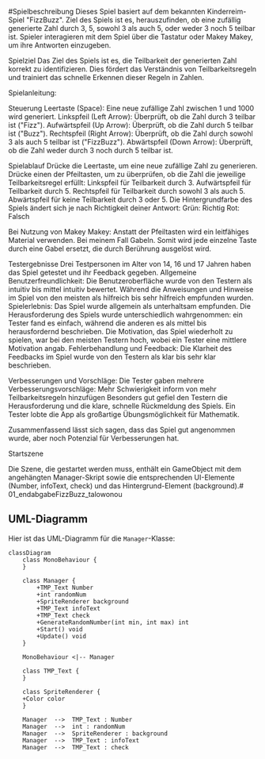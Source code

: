 #Spielbeschreibung
Dieses Spiel basiert auf dem bekannten Kinderreim-Spiel "FizzBuzz". Ziel des Spiels ist es, herauszufinden, ob eine zufällig generierte Zahl durch 3, 5, sowohl 3 als auch 5, oder weder 3 noch 5 teilbar ist. Spieler interagieren mit dem Spiel über die Tastatur oder Makey Makey, um ihre Antworten einzugeben.

Spielziel
Das Ziel des Spiels ist es, die Teilbarkeit der generierten Zahl korrekt zu identifizieren. Dies fördert das Verständnis von Teilbarkeitsregeln und trainiert das schnelle Erkennen dieser Regeln in Zahlen.

Spielanleitung:

Steuerung
Leertaste (Space): Eine neue zufällige Zahl zwischen 1 und 1000 wird generiert.
Linkspfeil (Left Arrow): Überprüft, ob die Zahl durch 3 teilbar ist ("Fizz").
Aufwärtspfeil (Up Arrow): Überprüft, ob die Zahl durch 5 teilbar ist ("Buzz").
Rechtspfeil (Right Arrow): Überprüft, ob die Zahl durch sowohl 3 als auch 5 teilbar ist ("FizzBuzz").
Abwärtspfeil (Down Arrow): Überprüft, ob die Zahl weder durch 3 noch durch 5 teilbar ist.

Spielablauf
Drücke die Leertaste, um eine neue zufällige Zahl zu generieren.
Drücke einen der Pfeiltasten, um zu überprüfen, ob die Zahl die jeweilige Teilbarkeitsregel erfüllt:
Linkspfeil für Teilbarkeit durch 3.
Aufwärtspfeil für Teilbarkeit durch 5.
Rechtspfeil für Teilbarkeit durch sowohl 3 als auch 5.
Abwärtspfeil für keine Teilbarkeit durch 3 oder 5.
Die Hintergrundfarbe des Spiels ändert sich je nach Richtigkeit deiner Antwort:
Grün: Richtig
Rot: Falsch

Bei Nutzung von Makey Makey:
Anstatt der Pfeiltasten wird ein leitfähiges Material verwenden. Bei meinem Fall Gabeln.
Somit wird jede einzelne Taste durch eine Gabel ersetzt, die durch Berührung ausgelöst wird.

Testergebnisse
Drei Testpersonen im Alter von 14, 16 und 17 Jahren haben das Spiel getestet und ihr Feedback gegeben.
Allgemeine Benutzerfreundlichkeit:
Die Benutzeroberfläche wurde von den Testern als intuitiv bis mittel intuitiv bewertet. Während die Anweisungen und Hinweise im Spiel von den meisten als hilfreich bis sehr hilfreich empfunden wurden.
Spielerlebnis:
Das Spiel wurde allgemein als unterhaltsam empfunden. Die Herausforderung des Spiels wurde unterschiedlich wahrgenommen: ein Tester fand es einfach, während die anderen es als mittel bis herausfordernd beschrieben. Die Motivation, das Spiel wiederholt zu spielen, war bei den meisten Testern hoch, wobei ein Tester eine mittlere Motivation angab.
Fehlerbehandlung und Feedback:
Die Klarheit des Feedbacks im Spiel wurde von den Testern als klar bis sehr klar beschrieben.

Verbesserungen und Vorschläge:
Die Tester gaben mehrere Verbesserungsvorschläge:
Mehr Schwierigkeit inform von mehr Teilbarkeitsregeln hinzufügen
Besonders gut gefiel den Testern die Herausforderung und die klare, schnelle Rückmeldung des Spiels. Ein Tester lobte die App als großartige Übungsmöglichkeit für Mathematik.

Zusammenfassend lässt sich sagen, dass das Spiel gut angenommen wurde, aber noch Potenzial für Verbesserungen hat.

Startszene

Die Szene, die gestartet werden muss, enthält ein GameObject mit dem angehängten Manager-Skript sowie die entsprechenden UI-Elemente (Number, infoText, check) und das Hintergrund-Element (background).# 01_endabgabeFizzBuzz_talowonou




## UML-Diagramm

Hier ist das UML-Diagramm für die `Manager`-Klasse:

```mermaid
classDiagram
    class MonoBehaviour {
    }

    class Manager {
        +TMP_Text Number
        +int randomNum
        +SpriteRenderer background
        +TMP_Text infoText
        +TMP_Text check
        +GenerateRandomNumber(int min, int max) int
        +Start() void
        +Update() void
    }

    MonoBehaviour <|-- Manager

    class TMP_Text {
    }

    class SpriteRenderer {
    +Color color
    }

    Manager  -->  TMP_Text : Number
    Manager  -->  int : randomNum
    Manager  -->  SpriteRenderer : background
    Manager  -->  TMP_Text : infoText
    Manager  -->  TMP_Text : check
